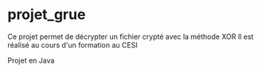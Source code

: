 # projet_grue

Ce projet permet de décrypter un fichier crypté avec la méthode XOR
Il est réalisé au cours d'un formation au CESI

Projet en Java
